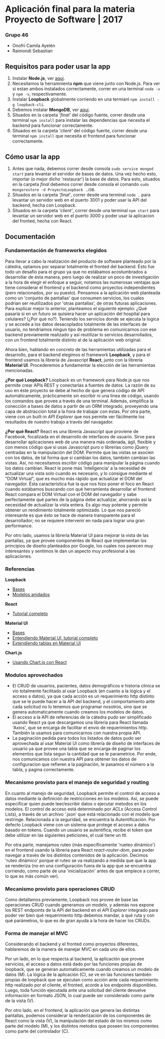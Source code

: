 # Aplicación final para la materia Proyecto de Software | 2017

### Grupo 46
* Onofri Camila Ayelén
* Raimondi Sebastian

## Requisitos para poder usar la app

1. Instalar **Node.js**, ver [aqui](https://nodejs.org/es/download/package-manager/).
2. Necesitamos la herramnienta **npm** que viene junto con Node.js. Para ver si estan ambos instalados correctamente, correr en una terminal `node -v` y `npm -v`, respectivamente.
3. Instalar **Loopback** globalmente corriendo en una termianl `npm install -g loopback-cli`.
4. Debemos instalar **MongoDB**, ver [aqui](https://docs.mongodb.com/manual/administration/install-community/).
5. Situados en la carpeta _'final'_ del código fuente, correr desde una terminal `npm install` para instalar las dependencias que necesita el backend para funcionar correctamente.
6. Situados en la carpeta _'client'_ del código fuente, correr desde una terminal `npm install` que necesita el frontend para funcionar correctamente.

## Cómo usar la app

1. Antes que nada, debemos correr desde consola `sudo service mongod start` para levantar el servidor de bases de datos. Una vez hecho esto, importar (o mejor dicho 'restaurar') la base de datos. Para esto, situados en la carpeta _final_ debemos correr desde consola el comando `sudo mongorestore -d ProyectoLoopback ./DB`.
2. Situados en la carpeta _'final'_, correr desde una terminal `node .` para levantar un servidor web en el puerto 3001 y poder usar la API del backend, hecha con Loopback.
3. Situados en la carpeta _'client'_, correr desde una terminal `npm start` para levantar un servidor web en el puerto 3000 y poder usar la aplicacion del fronted, hecha con React.

## Documentación

### Fundamentación de frameworks elegidos

Para llevar a cabo la realización del producto de software planteado por la cátedra, optamos por separar totalmente el fronted del backend. Ésto fue todo un desafío para el grupo ya que no estábamos acostumbrados a desarrollar de ésta manera, pero luego de realizar un poco de investigación a la hora de elegir el enfoque a seguir, notamos las numerosas ventajas que tiene considerar el frontend y el backend como proyectos independientes (pero relacionados, por su puesto). Pensamos a la aplicación web planteada como un 'conjunto de pantallas' que consumen servicios, los cuales podrian ser reutilizados por 'otras pantallas', de otras futuras aplicaciones. Para explicar mejor lo anterior, planteamos el siguiente ejemplo: ¿Qué pasaría si en un futuro se quisiera hacer un aplicación del hospital para celulares? (¿Por qué no?). Teniendo los servicios donde se ejecuta la logica y se accede a los datos desacoplados totalmente de las interfaces de usuario, no tendriamos ningun tipo de problema en comunicarnos con ese backend previamente realizado y así reutilizar lo servicios desarrollados, con un frontend totalmente distinto al de la aplicación web original. 

Ahora bien, hablando en concreto de las herramientas utilizadas para el desarrollo, para el backend elegimos el framework **Loopback**, y para el frontend usamos la libreria de Javascript **React**, junto con la librería **Material UI**. Procederemos a fundamentar la elección de las herramientas mencionadas.

**¿Por qué Loopback?**
Loopback es un framework para Node.js que nos permite crear APIs REST y conectarlas a fuentes de datos. La razón de su uso en éste proyecto se debe al hecho de que genera código de API automáticamente, prácticamente sin escribir ni una linea de código, usando los comandos que provee a través de una terminal. Además, simplifica la conección a bases de datos a partir de un ORM integrado, proveyendo una capa de abstracción total a la hora de trabajar con éstas. Por otra parte, viene con un built-in _API Explorer_ que nos permite ver fácilmente los resultados de nuestro trabajo a través del navagador.

**¿Por qué React?**
React es una librería Javascript que proviene de Facebook, focalizada en el desarrollo de interfaces de usuario. Sirve para desarrollar aplicaciones web de una manera más ordenada, ágil, flexible y con menos código que si usas Javascript puro o librerías como jQuery centradas en la manipulación del DOM. Permite que las vistas se asocien con los datos, de tal forma que si cambian los datos, también cambian las vistas. Así, no necesitamos escribir código para manipular la página cuando los datos cambian. React le pone más 'inteligencia' a la necesidad de actualizar una vista solo cuando es necesario, y lo consigue mediante el "DOM Virtual", que es mucho más rápido que actualizar el DOM del navegador. Ésta característica fue la que nos hizo poner el foco en React cuando estábamos buscando con qué herramienta desarrollar el frontend:  React compara el DOM Virtual con el DOM del navegador y sabe perfectamente qué partes de la página debe actualizar, ahorrando así la necesidad de actualizar la vista entera. Es algo muy potente y permite obtener un rendimiento totalmente optimizado. Lo que nos pareció interesante es que ésto se hace de manera transparente para el desarrollador; no se requiere intervenir en nada para lograr una gran performance.

Por otro lado, usamos la librería Material UI para mejorar la vista de las pantallas, ya que provee componentes de React que implementan los principios de diseño planteados por Google, los cuales nos parecen muy interesantes y sentimos le dan un aspecto muy profesional a las aplicaciones.

### Referencias

**Loopback**
* [Bases](http://loopback.io/getting-started/)
* [Modelos anidados](https://www.youtube.com/watch?v=bhQd3bFUQ1Q)

**React**
* [Tutorial completo](https://reactjs.org/tutorial/tutorial.html)

**Material UI**
* [Bases](https://material-ui-next.com/getting-started/installation/)
* [Entendiendo Material UI, tutorial completo](https://www.youtube.com/watch?v=xm4LX5fJKZ8&list=PLcCp4mjO-z98WAu4sd0eVha1g-NMfzHZk)
* [Extendiendo tablas en Material UI](https://www.youtube.com/watch?v=SX_IL7LqSxM)

**Chart.js**
* [Usando Chart.js con React](https://www.youtube.com/watch?v=Ly-9VTXJlnA&t=295s)

### Modulos aprovechados

* El CRUD de usuarios, pacientes, datos demográficos e historia clinica se vio totalmente facilitado al usar Loopback (en cuanto a la lógica y el acceso a datos), ya que cada acción es un requerimiento http distinto que se le puede hacer a la API del backend, y el comportamiento ante cada solicitud no lo tenemos que programar nosotros, sino que se genera automaticamente cuando creamos los modelos de datos.
* El acceso a la API de referencias de la cátedra pudo ser simplificado usando React ya que descargamos una libreria para React llamada 'Axios', que se encarga de facilitar el envio de requerimientos http. También la usamos para comunicarnos con nuestra propia API.
* La paginación pedida para todos los listados de datos pudo ser aprovechada al usar Material UI como librería de diseño de interfaces de usuario ya que provee una tabla que se encarga de paginar los elementos que lista segun la cantidad que se le parametrice. Por ende, nos comunicamos con nuestra API para obtener los datos de configuracion que refieren a la paginación, le pasamos el número a la tabla, y pagina correctamente.

### Mecanismo provisto para el manejo de seguridad y routing

En cuanto al manejo de seguridad, Loopback permite el control de acceso a datos mediante la definición de restricciones en los modelos. Así, se puede especificar quien puede leer/escribir datos o ejecutar metodos en los modelos. El control de acceso está determinado por _ACLs_ (Access Control Lists), a través de un archivo '.json' que está relacionado con el modelo que restringe. 
Relacionada a la seguridad, se encuentra la Autentificación. Por defecto Loopback viene con un sistema que protege el acceso a datos basado en tokens. Cuando un usuario se autentifica, recibe el token que debe utilizar en las siguientes peticiones, el cual tiene un ttl.

Por otra parte, manejamos ruteo (más específicamente 'rueteo dinámico') en el frontend usando la libreria para React _react-router-dom_, para poder navegar a través de los distintos contenidos de la aplicación. Decimos 'ruteo dinámico' porque el ruteo se va realizando a medida que que la app se renderiza (no en una configuración fuera de la app que se encuentra corriendo, como parte de una 'inicialización' antes de que empiece a correr, lo que es más común ver).

### Mecanismo provisto para operaciones CRUD

Como detallamos previamente, Loopback nos provee de base las operaciones CRUD cuando generamos un modelo, y además nos expone los REST endpoints de la API del backend en el _API Explorer_ integrado para poder ver bien qué requerimiento http debemos mandar, a qué ruta y con qué parámetros, lo que es de gran ayuda a la hora de hacer los CRUDs.

### Forma de manejar el MVC

Considerando el backend y el fronted como proyectos diferentes, hablaremos de la manera de manejar MVC en cada uno de ellos. 

Por un lado, en lo que respecta al backend, la aplicación que provee servicios, el acceso a datos está dado por las funciones propias de loopback, que se generan automaticamente cuando creamos un modelo de datos (M). La lógica de la aplicación (C), se ve en las funciones también propias de loopback que se ejecutan como acción ante cada requerimiento http realizado por el cliente, el fronted, acorde a los endpoints disponibles. Luego, toda función ejecutada ante una solicitud del cliente devuelve información en formato JSON, lo cual puede ser considerado como parte de la vista (V).

Por otro lado, en el frontend, la aplicación que genera las distintas pantallas, podemos considerar la renderización de los componentes de React como la vista (V), la manipulación del estado de los mismos como parte del modelo (M), y los distintos metodos que poseen los componentes como parte del controlador (C).

